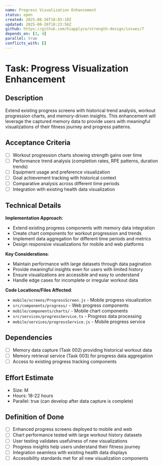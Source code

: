 ```yaml
---
name: Progress Visualization Enhancement
status: open
created: 2025-08-26T18:03:10Z
updated: 2025-08-26T18:23:56Z
github: https://github.com/hiapplyco/strength-design/issues/7
depends_on: [3, 4]
parallel: true
conflicts_with: []
---
```


# Task: Progress Visualization Enhancement

## Description

Extend existing progress screens with historical trend analysis, workout progression charts, and memory-driven insights. This enhancement will leverage the captured memory data to provide users with meaningful visualizations of their fitness journey and progress patterns.

## Acceptance Criteria

- [ ] Workout progression charts showing strength gains over time
- [ ] Performance trend analysis (completion rates, RPE patterns, duration trends)
- [ ] Equipment usage and preference visualization
- [ ] Goal achievement tracking with historical context
- [ ] Comparative analysis across different time periods
- [ ] Integration with existing health data visualization

## Technical Details

**Implementation Approach**:
- Extend existing progress components with memory data integration
- Create chart components for workout progression and trends
- Implement data aggregation for different time periods and metrics
- Design responsive visualizations for mobile and web platforms

**Key Considerations**:
- Maintain performance with large datasets through data pagination
- Provide meaningful insights even for users with limited history
- Ensure visualizations are accessible and easy to understand
- Handle edge cases for incomplete or irregular workout data

**Code Locations/Files Affected**:
- `mobile/screens/ProgressScreen.js` - Mobile progress visualization
- `src/components/progress/` - Web progress components
- `mobile/components/charts/` - Mobile chart components
- `src/services/progressService.ts` - Progress data processing
- `mobile/services/progressService.js` - Mobile progress service

## Dependencies

- [ ] Memory data capture (Task 002) providing historical workout data
- [ ] Memory retrieval service (Task 003) for progress data aggregation
- [ ] Access to existing progress tracking components

## Effort Estimate

- Size: M
- Hours: 18-22 hours
- Parallel: true (can develop after data capture is complete)

## Definition of Done

- [ ] Enhanced progress screens deployed to mobile and web
- [ ] Chart performance tested with large workout history datasets
- [ ] User testing validates usefulness of new visualizations
- [ ] Progress insights help users understand their fitness journey
- [ ] Integration seamless with existing health data displays
- [ ] Accessibility standards met for all new visualization components
